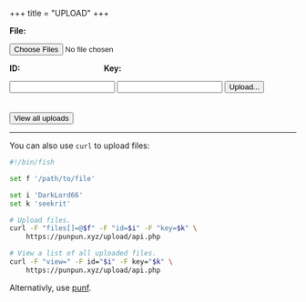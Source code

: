 +++
title = "UPLOAD"
+++

<body>
	<form enctype="multipart/form-data" method="post" action="api.php?output=html">
		<p><strong>File:</strong></p>
		<input type="file" name="files[]" multiple/>
		<p><strong>ID:           Key:</strong></p>
		<input type="text" name="id" required/>
		<input type="password" name="key" required/>
		<input type="submit" name="upload" value="Upload..."/>
		</br></br></br>
		<input type="submit" name="view" value="View all uploads"/>
	</form>
</body>


---

You can also use `curl` to upload files:

```bash
#!/bin/fish

set f '/path/to/file'

set i 'DarkLord66'
set k 'seekrit'

# Upload files.
curl -F "files[]=@$f" -F "id=$i" -F "key=$k" \
	https://punpun.xyz/upload/api.php

# View a list of all uploaded files.
curl -F "view=" -F id="$i" -F key="$k" \
	https://punpun.xyz/upload/api.php
```

Alternativly, use [punf](https://github.com/onodera-punpun/punf).

